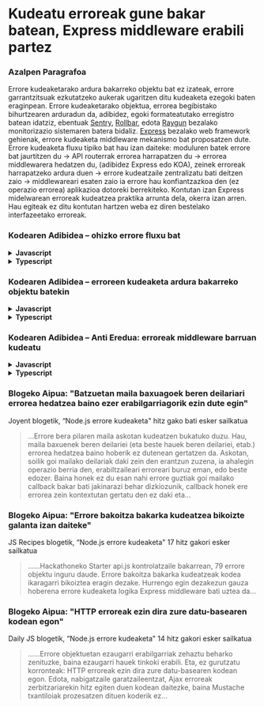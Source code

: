 # Kudeatu erroreak gune bakar batean, Express middleware erabili partez

### Azalpen Paragrafoa

Errore kudeaketarako ardura bakarreko objektu bat ez izateak, errore garrantzitsuak ezkutatzeko aukerak ugaritzen ditu kudeaketa ezegoki baten eraginpean. Errore kudeaketarako objektua, errorea begibistako bihurtzearen arduradun da, adibidez, egoki formateatutako erregistro batean idatziz, ebentuak [Sentry](https://sentry.io/), [Rollbar](https://rollbar.com/), edota [Raygun](https://raygun.com/) bezalako monitorizazio sistemaren batera bidaliz. [Express](http://expressjs.com/en/guide/error-handling.html#writing-error-handlers) bezalako web framework gehienak, errore kudeaketa middleware mekanismo bat proposatzen dute. Errore kudeaketa fluxu tipiko bat hau izan daiteke: moduluren batek errore bat jaurtitzen du -> API routerrak errorea harrapatzen du -> errorea middlewarera hedatzen du, (adibidez Express edo KOA), zeinek erroreak harrapatzeko ardura duen -> errore kudeatzaile zentralizatu bati deitzen zaio -> middlewareari esaten zaio ia errore hau konfiantzazkoa den (ez operazio errorea) aplikazioa dotoreki berrekiteko. Kontutan izan Express midelwarean erroreak kudeatzea praktika arrunta dela, okerra izan arren. Hau egiteak ez ditu kontutan hartzen weba ez diren bestelako interfazeetako erroreak.

### Kodearen Adibidea – ohizko errore fluxu bat

<details>
<summary><strong>Javascript</strong></summary>

```javascript
// DAL (Data Access Layer) geruza, ez ditugu erroreak hemen kudeatzen
DB.gehituDokumentua(bezeroBerria, (errorea, emaitza) => {
  if (errorea)
    throw new Error('Errore azalpen bikaina dator hemen', bestelako parametro erabilgarri batzuk)
});

// API bide kodea, errore sinkrono eta asinkronoak harrapatu eta middlewarera desbideratzen ditugu hemen
try {
  bezeroZerbitzua.gehituBerria(req.body).then((emaitza) => {
    res.status(200).json(emaitza);
  }).catch((errorea) => {
    next(errorea)
  });
}
catch (errorea) {
  next(errorea);
}

// Errore-kudeaketa middlewarea, errore kudeatzaile zentralizatuari uzten diogu errore kudeaketa
app.use(async (errorea, req, res, next) => {
  const operazioErroreaDa = await erroreKudeatzailea.kudeatuErrorea(errorea);
  if (!operazioErroreaDa) {
    next(errorea);
  }
});
```

</details>

<details>
<summary><strong>Typescript</strong></summary>

```typescript
// DAL (Data Access Layer) geruza, ez ditugu erroreak hemen kudeatzen
DB.gehituDokumentua(bezeroBerria, (errorea: Error, emaitza: Result) => {
  if (errorea)
    throw new Error('Errore azalpen bikaina dator hemen', bestelako parametro erabilgarri batzuk)
});

// API bide kodea, errore sinkrono eta asinkronoak harrapatu eta middlewarera desbideratzen ditugu hemen
try {
  bezeroZerbitzua.gehituBerria(req.body).then((emaitza: Result) => {
    res.status(200).json(emaitza);
  }).catch((errorea: Error) => {
    next(errorea)
  });
}
catch (errorea) {
  next(errorea);
}

// Errore-kudeaketa middlewarea, errore kudeatzaile zentralizatuari uzten diogu errore kudeaketa
app.use(async (errorea: Error, req: Request, res: Response, next: NextFunction) => {
  const operazioErroreaDa = await erroreKudeatzailea.kudeatuErrorea(errorea);
  if (!operazioErroreaDa) {
    next(errorea);
  }
});
```

</details>

### Kodearen Adibidea – erroreen kudeaketa ardura bakarreko objektu batekin

<details>
<summary><strong>Javascript</strong></summary>

```javascript
module.exports.kudeatzailea = new erroreKudeatzailea();

function erroreKudeatzailea() {
  this.erroreaKudeatu = async (errorea) => {
    await logger.erroreaErregistratu(errorea);
    await kritikoaBadaAdministrariariPostaElektronikoaBidali;
    await kritikoaBadaOperazioZerrendanGorde;
    await erabakiIaOperazioErroreaDen;
  };
}
```

</details>

<details>
<summary><strong>Typescript</strong></summary>

```typescript
class ErroreKudeatzailea {
  public async erroreaKudeatu(errorea: Error): Promise<void> {
    await logger.erroreaErregistratu(errorea);
    await kritikoaBadaAdministrariariPostaElektronikoaBidali();
    await kritikoaBadaOperazioZerrendanGorde();
    await erabakiIaOperazioErroreaDen();
  }
}

export const kudeatzailea = new ErroreKudeatzailea();
```

</details>

### Kodearen Adibidea – Anti Eredua: erroreak middleware barruan kudeatu

<details>
<summary><strong>Javascript</strong></summary>

```javascript
// zuzeneko errore kudeaketa middlewarean, Cron atazak eta frogatze erroreak kudeatuko dituena?
app.use((errorea, req, res, next) => {
  logger.erroreaErregistratu(errorea);
  if (errorea.larritasuna == erroreak.altua) {
    posta.postaElektronikoaBidali(
      konfigurazioa.administrariPostaElektronikoa,
      "Errore kritikoa gertatu da",
      errorea
    );
  }
  if (!errorea.operazioErroreaDa) {
    next(errorea);
  }
});
```

</details>

<details>
<summary><strong>Typescript</strong></summary>

```typescript
// zuzeneko errore kudeaketa middlewarean, Cron atazak eta frogatze erroreak kudeatuko dituena?
app.use((errorea: Error, req: Request, res: Response, next: NextFunction) => {
  logger.erroreaErregistratu(errorea);
  if (errorea.larritasuna == erroreak.altua) {
    posta.postaElektronikoaBidali(
      konfigurazioa.administrariPostaElektronikoa,
      "Errore kritikoa gertatu da",
      errorea
    );
  }
  if (!errorea.operazioErroreaDa) {
    next(errorea);
  }
});
```

</details>

### Blogeko Aipua: "Batzuetan maila baxuagoek beren deilariari errorea hedatzea baino ezer erabilgarriagorik ezin dute egin"

Joyent blogetik, “Node.js errore kudeaketa" hitz gako bati esker sailkatua

> …Errore bera pilaren maila askotan kudeatzen bukatuko duzu. Hau, maila baxuenek beren deilariei (eta beste hauek beren deilariei, etab.) errorea hedatzea baino hoberik ez dutenean gertatzen da. Askotan, soilik goi mailako deilariak daki zein den erantzun zuzena, ia ahalegin operazio berria den, erabiltzaileari erroreari buruz eman, edo beste edozer. Baina honek ez du esan nahi errore guztiak goi mailako callback bakar bati jakinarazi behar dizkiozunik, callback honek ere errorea zein kontextutan gertatu den ez daki eta…

### Blogeko Aipua: "Errore bakoitza bakarka kudeatzea bikoizte galanta izan daiteke"

JS Recipes blogetik, “Node.js errore kudeaketa" 17 hitz gakori esker sailkatua

> ……Hackathoneko Starter api.js kontrolatzaile bakarrean, 79 errore objektu inguru daude. Errore bakoitza bakarka kudeatzeak kodea ikaragarri bikoiztea eragin dezake. Hurrengo egin dezakezun gauza hoberena errore kudeaketa logika Express middleware bati uztea da…

### Blogeko Aipua: "HTTP erroreak ezin dira zure datu-basearen kodean egon"

Daily JS blogetik, “Node.js errore kudeaketa" 14 hitz gakori esker sailkatua

> ……Errore objektuetan ezaugarri erabilgarriak zehaztu beharko zenituzke, baina ezaugarri hauek tinkoki erabili. Eta, ez gurutzatu korronteak: HTTP erroreak ezin dira zure datu-basearen kodean egon. Edota, nabigatzaile garatzaileentzat, Ajax erroreak zerbitzariarekin hitz egiten duen kodean daitezke, baina Mustache txantiloiak prozesatzen dituen koderik ez…
